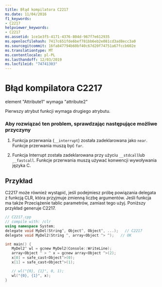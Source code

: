 ```yaml
---
title: Błąd kompilatora C2217
ms.date: 11/04/2016
f1_keywords:
- C2217
helpviewer_keywords:
- C2217
ms.assetid: 1ce1e3f5-4171-4376-804d-967f7e612935
ms.openlocfilehash: 7417c651fde6bef781bb6eb2e081cd3ad8ecc3a0
ms.sourcegitcommit: 16fa847794b60bf40c67d20f74751a67fccb602e
ms.translationtype: MT
ms.contentlocale: pl-PL
ms.lasthandoff: 12/03/2019
ms.locfileid: "74741303"
---
```

# <a name="compiler-error-c2217"></a>Błąd kompilatora C2217

element "Attribute1" wymaga "attribute2"

Pierwszy atrybut funkcji wymaga drugiego atrybutu.

### <a name="to-fix-by-checking-the-following-possible-causes"></a>Aby rozwiązać ten problem, sprawdzając następujące możliwe przyczyny

1. Funkcja przerwania (`__interrupt`) została zadeklarowana jako `near`. Funkcje przerwania muszą być `far`.

1. Funkcja Interrupt została zadeklarowana przy użyciu `__stdcall`lub `__fastcall`. Funkcje przerwania muszą używać konwencji wywoływania języka C.

## <a name="example"></a>Przykład

C2217 może również wystąpić, jeśli podejmiesz próbę powiązania delegata z funkcją CLR, która przyjmuje zmienną liczbę argumentów. Jeśli funkcja ma także Przeciążenie tablic parametrów, zamiast tego użyj. Poniższy przykład generuje C2217.

```cpp
// C2217.cpp
// compile with: /clr
using namespace System;
delegate void MyDel(String^, Object^, Object^, ...);   // C2217
delegate void MyDel2(String ^, array<Object ^> ^);   // OK

int main() {
   MyDel2^ wl = gcnew MyDel2(Console::WriteLine);
   array<Object ^ > ^ x = gcnew array<Object ^>(2);
   x[0] = safe_cast<Object^>(0);
   x[1] = safe_cast<Object^>(1);

   // wl("{0}, {1}", 0, 1);
   wl("{0}, {1}", x);
}
```

